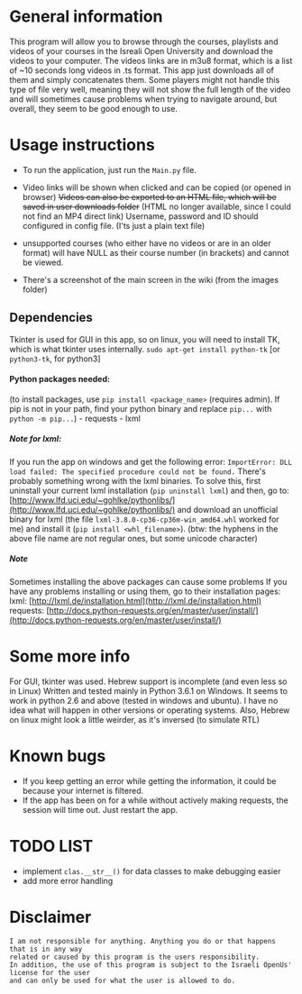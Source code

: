 # General information
This program will allow you to browse through the courses, playlists and videos of your courses in the Isreali Open University and download the videos to your computer.
The videos links are in m3u8 format, which is a list of ~10 seconds long videos in .ts format.
This app just downloads all of them and simply concatenates them.
Some players might not handle this type of file very well, meaning they will not show the full length of the video and will sometimes cause problems when trying to navigate around, but overall, they seem to be good enough to use.

# Usage instructions
- To run the application, just run the `Main.py` file.

- Video links will be shown when clicked and can be copied (or opened in browser)
~~Videos can also be exported to an HTML file, which will be saved in user downloads folder~~
(HTML no longer available, since I could not find an MP4 direct link)
Username, password and ID should configured in config file. (I'ts just a plain text file)

- unsupported courses (who either have no videos or are in an older format)
will have NULL as their course number (in brackets) and cannot be viewed.

- There's a screenshot of the main screen in the wiki (from the images folder)

## Dependencies
Tkinter is used for GUI in this app, so on linux, you will need to install TK, which is what tkinter uses internally.
`sudo apt-get install python-tk` [or `python3-tk`, for python3]
    
#### Python packages needed:
(to install packages, use `pip install <package_name>` (requires admin).
If pip is not in your path, find your python binary and replace `pip...` with `python -m pip...`)
    - requests
    - lxml
##### Note for lxml:
If you run the app on windows and get the following error:
`ImportError: DLL load failed: The specified procedure could not be found.`
There's probably something wrong with the lxml binaries.
To solve this, first uninstall your current lxml installation
(`pip uninstall lxml`) and then, go to: [http://www.lfd.uci.edu/~gohlke/pythonlibs/](http://www.lfd.uci.edu/~gohlke/pythonlibs/)
  and download an unofficial binary for lxml (the file `lxml‑3.8.0‑cp36‑cp36m‑win_amd64.whl` worked for me) and install it (`pip install <whl_filename>`).
(btw: the hyphens in the above file name are not regular ones, but some unicode character)

##### Note 
Sometimes installing the above packages can cause some problems
If you have any problems installing or using them,
go to their installation pages:
lxml:     [http://lxml.de/installation.html](http://lxml.de/installation.html)
requests: [http://docs.python-requests.org/en/master/user/install/](http://docs.python-requests.org/en/master/user/install/)

# Some more info
For GUI, tkinter was used. Hebrew support is incomplete (and even less so in Linux)
Written and tested mainly in Python 3.6.1 on Windows. It seems to work in python 2.6 and above (tested in windows and ubuntu).
I have no idea what will happen in other versions or operating systems.
Also, Hebrew on linux might look a little weirder, as it's inversed (to simulate RTL)

# Known bugs
- If you keep getting an error while getting the information, it could be because your internet is filtered.
- If the app has been on for a while without actively making requests, the session will time out. Just restart the app.

# TODO LIST
- implement `clas.__str__()` for data classes to make debugging easier
- add more error handling

# Disclaimer
    I am not responsible for anything. Anything you do or that happens that is in any way
    related or caused by this program is the users responsibility.
    In addition, the use of this program is subject to the Israeli OpenUs' license for the user
    and can only be used for what the user is allowed to do.
